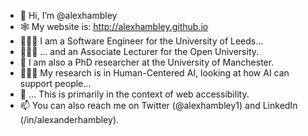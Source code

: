 - 👋 Hi, I’m @alexhambley
- 🕸 My website is: http://alexhambley.github.io
- 👨🏻‍💻 I am a Software Engineer for the University of Leeds...
- 👨🏻‍🏫 ... and an Associate Lecturer for the Open University. 
- 🔬 I am also a PhD researcher at the University of Manchester. 
- 👨🏻‍🎓 My research is in Human-Centered AI, looking at how AI can support people... 
- 🦮 ... This is primarily in the context of web accessibility. 
- 📫 You can also reach me on Twitter (@alexhambley1) and LinkedIn (/in/alexanderhambley). 

<!---
alexhambley/alexhambley is a ✨ special ✨ repository because its `README.md` (this file) appears on your GitHub profile.
You can click the Preview link to take a look at your changes.
--->

